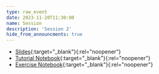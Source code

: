 ```yaml
---
type: raw_event
date: 2023-11-20T11:30:00
name: Session
description: 'Session 2'
hide_from_announcments: true
---
```


* [Slides](https://pynoon.github.io/curriculum/week_2/slides.html){:target="_blank"}{:rel="noopener"}
* [Tutorial Notebook](https://colab.research.google.com/github/pynoon/curriculum/blob/main/week_2/week_2_tutorial.ipynb){:target="_blank"}{:rel="noopener"}
* [Exercise Notebook](https://colab.research.google.com/github/pynoon/curriculum/blob/main/week_2/week_2_exercise.ipynb){:target="_blank"}{:rel="noopener"}
